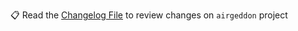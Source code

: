 :clipboard: Read the [Changelog File] to review changes on `airgeddon` project

[Changelog File]: https://github.com/v1s1t0r1sh3r3/airgeddon/blob/master/CHANGELOG.md

